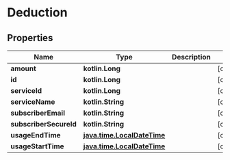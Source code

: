 
# Deduction

## Properties
Name | Type | Description | Notes
------------ | ------------- | ------------- | -------------
**amount** | **kotlin.Long** |  |  [optional]
**id** | **kotlin.Long** |  |  [optional]
**serviceId** | **kotlin.Long** |  |  [optional]
**serviceName** | **kotlin.String** |  |  [optional]
**subscriberEmail** | **kotlin.String** |  |  [optional]
**subscriberSecureId** | **kotlin.String** |  |  [optional]
**usageEndTime** | [**java.time.LocalDateTime**](java.time.LocalDateTime.md) |  |  [optional]
**usageStartTime** | [**java.time.LocalDateTime**](java.time.LocalDateTime.md) |  |  [optional]



